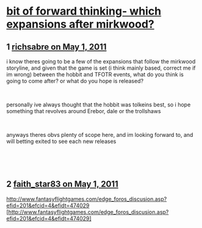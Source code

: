 # [bit of forward thinking- which expansions after mirkwood?](https://community.fantasyflightgames.com/topic/46105-bit-of-forward-thinking-which-expansions-after-mirkwood/)

## 1 [richsabre on May 1, 2011](https://community.fantasyflightgames.com/topic/46105-bit-of-forward-thinking-which-expansions-after-mirkwood/?do=findComment&comment=461956)

i know theres going to be a few of the expansions that follow the mirkwood storyline, and given that the game is set (i think mainly based, correct me if im wrong) between the hobbit and TFOTR events, what do you think is going to come after? or what do you hope is released?

 

personally ive always thought that the hobbit was tolkeins best, so i hope something that revolves around Erebor, dale or the trollshaws

 

anyways theres obvs plenty of scope here, and im looking forward to, and will betting exited to see each new releases

 

 

## 2 [faith_star83 on May 1, 2011](https://community.fantasyflightgames.com/topic/46105-bit-of-forward-thinking-which-expansions-after-mirkwood/?do=findComment&comment=462004)

http://www.fantasyflightgames.com/edge_foros_discusion.asp?efid=201&efcid=4&efidt=474029 [http://www.fantasyflightgames.com/edge_foros_discusion.asp?efid=201&efcid=4&efidt=474029]

